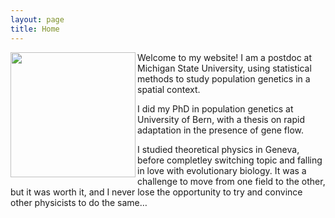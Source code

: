 ```yaml
---
layout: page
title: Home
---
```


<img src="../images/tomasini_professional.jpg" width="200" align="left" margin="3px" />
Welcome to my website! I am a postdoc at Michigan State University, using statistical methods to study population genetics in a spatial context.

I did my PhD in population genetics at University of Bern, with a thesis on rapid adaptation in the presence of gene flow.

I studied theoretical physics in Geneva, before completley switching topic and falling in love with evolutionary biology. It was a challenge to move from one field to the other, but it was worth it, and I never lose the opportunity to try and convince other physicists to do the same…
